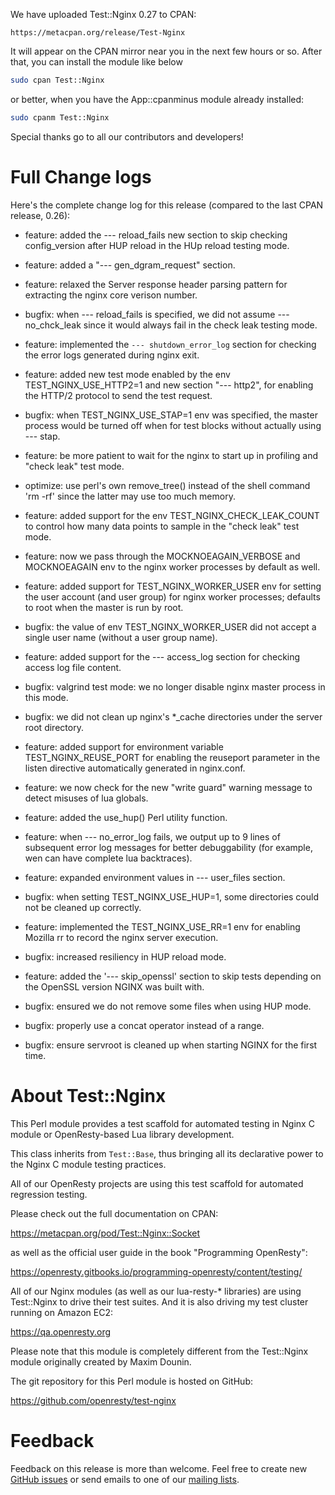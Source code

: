 <!---
    @title         Test::Nginx 0.27 Released
    @creator       Yichun Zhang
--->

We have uploaded Test::Nginx 0.27 to CPAN:

    https://metacpan.org/release/Test-Nginx

It will appear on the CPAN mirror near you in the next few hours or
so. After that, you can install the module like below

```bash
sudo cpan Test::Nginx
```

or better, when you have the App::cpanminus module already installed:

```bash
sudo cpanm Test::Nginx
```

Special thanks go to all our contributors and developers!

# Full Change logs

Here's the complete change log for this release (compared to the last
CPAN release, 0.26):

*   feature: added the --- reload_fails new section to skip checking
config_version after HUP reload in the HUp reload testing mode.

*   feature: added a "--- gen_dgram_request" section.

*   feature: relaxed the Server response header parsing pattern for
extracting the nginx core verison number.

*   bugfix: when --- reload_fails is specified, we did not assume ---
no_chck_leak since it would always fail in the check leak testing mode.

*   feature: implemented the `--- shutdown_error_log` section for
checking the error logs generated during nginx exit.

*   feature: added new test mode enabled by the env TEST_NGINX_USE_HTTP2=1
and new section "--- http2", for enabling the HTTP/2 protocol to
send the test request.

*   bugfix: when TEST_NGINX_USE_STAP=1 env was specified, the master process
would be turned off when for test blocks without actually using --- stap.

*   feature: be more patient to wait for the nginx to start up in profiling
and "check leak" test mode.

*   optimize: use perl's own remove_tree() instead of the shell command
'rm  -rf' since the latter may use too much memory.

*   feature: added support for the env TEST_NGINX_CHECK_LEAK_COUNT to control
how many data points to sample in the "check leak" test mode.

*   feature: now we pass through the MOCKNOEAGAIN_VERBOSE and MOCKNOEAGAIN
env to the nginx worker processes by default as well.

*   feature: added support for TEST_NGINX_WORKER_USER env for setting the user
account (and user group) for nginx worker processes; defaults to root when
the master is run by root.

*   bugfix: the value of env TEST_NGINX_WORKER_USER did not accept a single
user name (without a user group name).

*   feature: added support for the --- access_log section for checking access
log file content.

*   bugfix: valgrind test mode: we no longer disable nginx master process in
this mode.

*   bugfix: we did not clean up nginx's *_cache directories under the server
root directory.

*   feature: added support for environment variable TEST_NGINX_REUSE_PORT for
enabling the reuseport parameter in the listen directive automatically
generated in nginx.conf.

*   feature: we now check for the new "write guard" warning message to detect
misuses of lua globals.

*   feature: added the use_hup() Perl utility function.

*   feature: when --- no_error_log fails, we output up to 9 lines of
subsequent error log messages for better debuggability (for example,
wen can have complete lua backtraces).

*   feature: expanded environment values in --- user_files section.

*   bugfix: when setting TEST_NGINX_USE_HUP=1, some directories could not be
cleaned up correctly.

*   feature: implemented the TEST_NGINX_USE_RR=1 env for enabling Mozilla rr
to record the nginx server execution.

*   bugfix: increased resiliency in HUP reload mode.

*   feature: added the '--- skip_openssl' section to skip tests depending on
the OpenSSL version NGINX was built with.

*   bugfix: ensured we do not remove some files when using HUP mode.

*   bugfix: properly use a concat operator instead of a range.

*   bugfix: ensure servroot is cleaned up when starting NGINX for the first
time.

# About Test::Nginx

This Perl module provides a test scaffold for automated testing in Nginx C module
or OpenResty-based Lua library development.

This class inherits from `Test::Base`, thus bringing all its declarative
power to the Nginx C module testing practices.

All of our OpenResty projects are using this test scaffold for
automated regression testing.

Please check out the full documentation on CPAN:

https://metacpan.org/pod/Test::Nginx::Socket

as well as the official user guide in the book "Programming OpenResty":

https://openresty.gitbooks.io/programming-openresty/content/testing/

All of our Nginx modules (as well as our lua-resty-* libraries) are
using Test::Nginx to drive their test suites. And it is also driving
my test cluster running on Amazon EC2:

https://qa.openresty.org

Please note that this module is completely different from the
Test::Nginx module originally created by Maxim Dounin.

The git repository for this Perl module is hosted on GitHub:

https://github.com/openresty/test-nginx

# Feedback

Feedback on this release is more than welcome. Feel free to create new
[GitHub issues](https://github.com/openresty/test-nginx/issues) or send emails to one of our [mailing lists](community.html).
